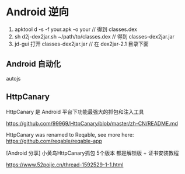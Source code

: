 # Android 逆向

1. apktool d -s -f your.apk -o your // 得到 classes.dex
2. sh d2j-dex2jar.sh ~/path/to/classes.dex // 得到 classes-dex2jar.jar
3. jd-gui 打开 classes-dex2jar.jar // 在 dex2jar-2.1 目录下面

## Android 自动化

autojs

## HttpCanary

HttpCanary 是 Android 平台下功能最强大的抓包和注入工具

https://github.com/99969/HttpCanary/blob/master/zh-CN/README.md

HttpCanary was renamed to Reqable, see more here: https://github.com/reqable/reqable-app

[Android 分享] 小黄鸟HttpCanary抓包 5个版本 都是解锁版 + 证书安装教程

https://www.52pojie.cn/thread-1592529-1-1.html